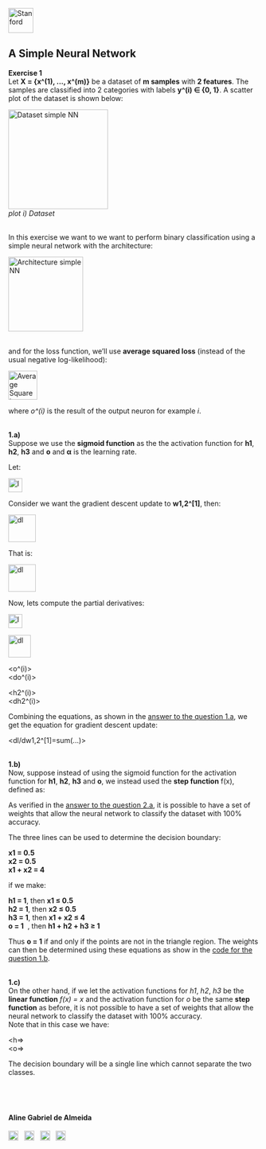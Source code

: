 

<a href="https://i.dlpng.com/static/png/498606_preview.png"><img src="https://i.dlpng.com/static/png/498606_preview.png" title="Stanford" alt="Stanford" height="50"></a>

## A Simple Neural Network
  
**Exercise 1**  
Let **X = {x^(1), ..., x^(m)}** be a dataset of **m samples** with **2 features**. The samples are classified into 2 categories with labels **y^(i) ∈ {0, 1}**. A scatter plot of the dataset is shown below:

<a href="https://github.com/AlmeidaAlin3/MachineLearning/blob/master/ProblemSet3/Exercise1/img/dataset_simpleNN.png"><img src="https://github.com/AlmeidaAlin3/MachineLearning/blob/master/ProblemSet3/Exercise1/img/dataset_simpleNN.png" title="Dataset simple NN" alt="Dataset simple NN" height="200"></a>  
*plot i) Dataset*  

&nbsp;  
In this exercise we want to we want to perform binary classification using a simple neural network with the architecture:  

<a href="https://github.com/AlmeidaAlin3/MachineLearning/blob/master/ProblemSet3/Exercise1/img/arq_simpleNN.png"><img src="https://github.com/AlmeidaAlin3/MachineLearning/blob/master/ProblemSet3/Exercise1/img/arq_simpleNN.png" title="Architecture simple NN" alt="Architecture simple NN" height="150"></a>

&nbsp;  
and for the loss function, we’ll use **average squared loss** (instead of the usual negative log-likelihood):

<a href="https://github.com/AlmeidaAlin3/MachineLearning/blob/master/ProblemSet3/Exercise1/img/AverageSquareLoss.png"><img src="https://github.com/AlmeidaAlin3/MachineLearning/blob/master/ProblemSet3/Exercise1/img/AverageSquareLoss.png" title="Average Square Loss" alt="Average Square Loss" height="58"></a>

where *o^(i)* is the result of the output neuron for example *i*.  


&nbsp;  
**1.a)**  
Suppose we use the **sigmoid function** as the the activation function for **h1**, **h2**, **h3** and **o** and **α** is the learning rate.  

Let:  

<a href="https://github.com/AlmeidaAlin3/MachineLearning/blob/master/ProblemSet3/Exercise1/img/l.png"><img src="https://github.com/AlmeidaAlin3/MachineLearning/blob/master/ProblemSet3/Exercise1/img/l.png" title="l" alt="l" height="28"></a>  

Consider we want the gradient descent update to **w1,2^[1]**, then:  

<a href="https://github.com/AlmeidaAlin3/MachineLearning/blob/master/ProblemSet3/Exercise1/img/dl_1.png"><img src="https://github.com/AlmeidaAlin3/MachineLearning/blob/master/ProblemSet3/Exercise1/img/dl_1.png" title="dl" alt="dl" height="55"></a>  

That is:  

<a href="https://github.com/AlmeidaAlin3/MachineLearning/blob/master/ProblemSet3/Exercise1/img/dl_2.png"><img src="https://github.com/AlmeidaAlin3/MachineLearning/blob/master/ProblemSet3/Exercise1/img/dl_2.png" title="dl" alt="dl" height="55"></a>  


Now, lets compute the partial derivatives:  

<a href="https://github.com/AlmeidaAlin3/MachineLearning/blob/master/ProblemSet3/Exercise1/img/l.png"><img src="https://github.com/AlmeidaAlin3/MachineLearning/blob/master/ProblemSet3/Exercise1/img/l.png" title="l" alt="l" height="28"></a>  

<a href="https://github.com/AlmeidaAlin3/MachineLearning/blob/master/ProblemSet3/Exercise1/img/dl_3.png"><img src="https://github.com/AlmeidaAlin3/MachineLearning/blob/master/ProblemSet3/Exercise1/img/dl_3.png" title="dl" alt="dl" height="45"></a>  


<o^(i)>  
<do^(i)>  

<h2^(i)>  
<dh2^(i)>  

Combining the equations, as shown in the [answer to the question 1.a](), we get the equation for gradient descent update:  

<dl/dw1,2^[1]=sum(...)>  


&nbsp;  
**1.b)**  
Now, suppose instead of using the sigmoid function for the activation function for **h1**, **h2**, **h3** and **o**, we instead used the **step function** f(x), defined as:  

<step function>  
  
As verified in the [answer to the question 2.a](), it is possible to have a set of weights that allow the neural network to classify the dataset with 100% accuracy.  

The three lines can be used to determine the decision boundary:  

**x1 = 0.5**   
**x2 = 0.5**  
**x1 + x2 = 4**  

if we make:  

**h1 = 1**, then **x1 ≤ 0.5**  
**h2 = 1**, then **x2 ≤ 0.5**  
**h3 = 1**, then **x1 + x2 ≤ 4**  
**o = 1** &nbsp;, then **h1 + h2 + h3 ≥ 1**  

Thus **o = 1** if and only if the points are not in the triangle region. The weights can then be determined using these equations as show in the [code for the question 1.b]().  

&nbsp;  
**1.c)**  
On the other hand, if we let the activation functions for *h1*, *h2*, *h3* be the **linear function** *f(x) = x* and the activation function for *o* be the same **step function** as before, it is not possible to have a set of weights that allow the neural network to classify the dataset with 100% accuracy.  
Note that in this case we have:  

<h=>  
<o=>

The decision boundary will be a single line which cannot separate the two classes.


&nbsp;  
---

#### Aline Gabriel de Almeida  
<a href="https://www.linkedin.com/in/alinegalmeida/"><img src="https://cdn3.iconfinder.com/data/icons/logos-and-brands-adobe/512/201_Linkedin-512.png" title="Linkedin: alinegalmeida" alt="https://www.linkedin.com/in/alinegalmeida/" height="20"></a>
&nbsp; <a href="https://www.kaggle.com/almeidaalin3"><img src="https://cdn3.iconfinder.com/data/icons/logos-and-brands-adobe/512/189_Kaggle-512.png" title="Kaggle: almeidaalin3" alt="https://www.kaggle.com/almeidaalin3" height="20"></a>
&nbsp; <a href="mailto:aline.gabriel.almeida@gmail.com"><img src="https://cdn3.iconfinder.com/data/icons/logos-and-brands-adobe/512/147_Gmail-512.png" title="aline.gabriel.almeida@gmail.com" alt="aline.gabriel.almeida@gmail.com" height="20"></a>
&nbsp; <a href="https://github.com/AlmeidaAlin3/"><img src="https://cdn3.iconfinder.com/data/icons/logos-and-brands-adobe/512/142_Github-512.png" title="Github: AlmeidaAlin3" alt="https://github.com/AlmeidaAlin3/" height="20"></a> 
